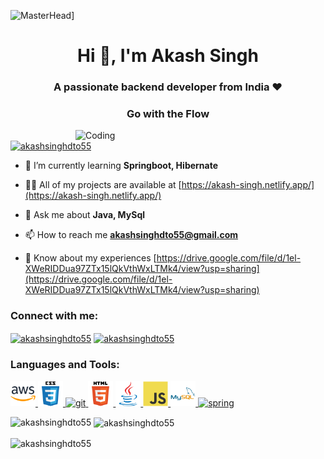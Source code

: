 ![MasterHead](https://c.tenor.com/qKOGFbx1yyEAAAAC/never-stop.gif)]
<h1 align="center">Hi 👋, I'm Akash Singh</h1>
<h3 align="center">A passionate backend developer from India ❤️</h3>
<h3 align="center">Go with the Flow</h3>
<img align="right" alt="Coding" width="400" src="https://media2.giphy.com/media/SWoSkN6DxTszqIKEqv/giphy.gif">

<p align="left"> <a href="https://twitter.com/akashsinghdto55" target="blank"><img src="https://img.shields.io/twitter/follow/akashsinghdto55?logo=twitter&style=for-the-badge" alt="akashsinghdto55" /></a> </p>

- 🌱 I’m currently learning **Springboot, Hibernate**

- 👨‍💻 All of my projects are available at [https://akash-singh.netlify.app/](https://akash-singh.netlify.app/)

- 💬 Ask me about **Java, MySql**

- 📫 How to reach me **akashsinghdto55@gmail.com**

- 📄 Know about my experiences [https://drive.google.com/file/d/1el-XWeRIDDua97ZTx15lQkVthWxLTMk4/view?usp=sharing](https://drive.google.com/file/d/1el-XWeRIDDua97ZTx15lQkVthWxLTMk4/view?usp=sharing)

<h3 align="left">Connect with me:</h3>
<p align="left">
<a href="https://twitter.com/akashsinghdto55" target="blank"><img align="center" src="https://raw.githubusercontent.com/rahuldkjain/github-profile-readme-generator/master/src/images/icons/Social/twitter.svg" alt="akashsinghdto55" height="30" width="40" /></a>
<a href="https://linkedin.com/in/akashsinghdto55" target="blank"><img align="center" src="https://raw.githubusercontent.com/rahuldkjain/github-profile-readme-generator/master/src/images/icons/Social/linked-in-alt.svg" alt="akashsinghdto55" height="30" width="40" /></a>
</p>

<h3 align="left">Languages and Tools:</h3>
<p align="left"> <a href="https://aws.amazon.com" target="_blank" rel="noreferrer"> <img src="https://raw.githubusercontent.com/devicons/devicon/master/icons/amazonwebservices/amazonwebservices-original-wordmark.svg" alt="aws" width="40" height="40"/> </a> <a href="https://www.w3schools.com/css/" target="_blank" rel="noreferrer"> <img src="https://raw.githubusercontent.com/devicons/devicon/master/icons/css3/css3-original-wordmark.svg" alt="css3" width="40" height="40"/> </a> <a href="https://git-scm.com/" target="_blank" rel="noreferrer"> <img src="https://www.vectorlogo.zone/logos/git-scm/git-scm-icon.svg" alt="git" width="40" height="40"/> </a> <a href="https://www.w3.org/html/" target="_blank" rel="noreferrer"> <img src="https://raw.githubusercontent.com/devicons/devicon/master/icons/html5/html5-original-wordmark.svg" alt="html5" width="40" height="40"/> </a> <a href="https://www.java.com" target="_blank" rel="noreferrer"> <img src="https://raw.githubusercontent.com/devicons/devicon/master/icons/java/java-original.svg" alt="java" width="40" height="40"/> </a> <a href="https://developer.mozilla.org/en-US/docs/Web/JavaScript" target="_blank" rel="noreferrer"> <img src="https://raw.githubusercontent.com/devicons/devicon/master/icons/javascript/javascript-original.svg" alt="javascript" width="40" height="40"/> </a> <a href="https://www.mysql.com/" target="_blank" rel="noreferrer"> <img src="https://raw.githubusercontent.com/devicons/devicon/master/icons/mysql/mysql-original-wordmark.svg" alt="mysql" width="40" height="40"/> </a> <a href="https://spring.io/" target="_blank" rel="noreferrer"> <img src="https://www.vectorlogo.zone/logos/springio/springio-icon.svg" alt="spring" width="40" height="40"/> </a> </p>

<p><img align="left" src="https://github-readme-stats.vercel.app/api/top-langs?username=akashsinghdto55&show_icons=true&locale=en&layout=compact" alt="akashsinghdto55" /></p>

<p>&nbsp;<img align="center" src="https://github-readme-stats.vercel.app/api?username=akashsinghdto55&show_icons=true&locale=en" alt="akashsinghdto55" /></p>

<p><img align="center" src="https://github-readme-streak-stats.herokuapp.com/?user=akashsinghdto55&" alt="akashsinghdto55" /></p>
